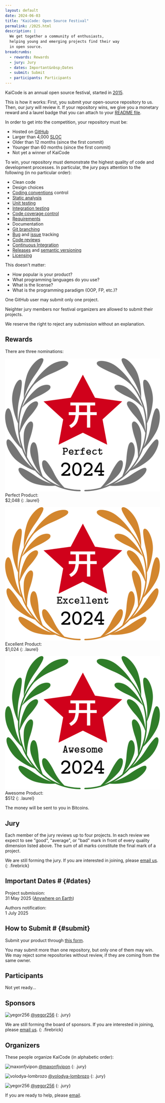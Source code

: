 ```yaml
---
layout: default
date: 2024-06-03
title: "KaiCode: Open Source Festival"
permalink: /2025.html
description: |
  We get together a community of enthusiasts,
  helping young and emerging projects find their way
  in open source.
breadcrumbs:
  - rewards: Rewards
  - jury: Jury
  - dates: Important&nbsp;Dates
  - submit: Submit
  - participants: Participants
---
```


KaiCode is an annual open source festival,
started in [2015](https://www.yegor256.com/award.html).

This is how it works: First, you submit your open-source repository to us.
Then, our jury will review it. If your repository wins, we give you
a monetary reward and a laurel badge that you can attach to your
[README file][readme].

In order to get into the competition, your repository must be:

* Hosted on [GitHub](https://github.com)
* Larger than 4,000 [SLOC](https://en.wikipedia.org/wiki/Source_lines_of_code)
* Older than 12 months (since the first commit)
* Younger than 60 months (since the first commit)
* Not yet a winner of KaiCode

To win, your repository must demonstrate the highest
quality of code and development processes.
In particular, the jury pays attention to the following
(in no particular order):

* Clean code
* Design choices
* [Coding conventions](https://en.wikipedia.org/wiki/Coding_conventions) control
* [Static analysis](https://en.wikipedia.org/wiki/Static_program_analysis)
* [Unit testing](https://en.wikipedia.org/wiki/Unit_testing)
* [Integration testing](https://en.wikipedia.org/wiki/Integration_testing)
* [Code coverage control](https://en.wikipedia.org/wiki/Code_coverage)
* [Requirements](https://en.wikipedia.org/wiki/Requirements_engineering)
* Documentation
* [Git branching](https://git-scm.com/book/en/v2/Git-Branching-Branches-in-a-Nutshell)
* [Bug](https://en.wikipedia.org/wiki/Bug_tracking_system)
and [issue](https://en.wikipedia.org/wiki/Issue_tracking_system) tracking
* [Code reviews](https://en.wikipedia.org/wiki/Code_review)
* [Continuous Integration](https://en.wikipedia.org/wiki/Continuous_integration)
* [Releases](https://en.wikipedia.org/wiki/Software_release_life_cycle)
and [semantic versioning](https://semver.org/)
* [Licensing](https://en.wikipedia.org/wiki/Open-source_license)

This doesn't matter:

* How popular is your product?
* What programming languages do you use?
* What is the license?
* What is the programming paradigm (OOP, FP, etc.)?

One GitHub user may submit only one project.

Neighter jury members nor festival organizers are
allowed to submit their projects.

We reserve the right to reject any submission without an explanation.

## Rewards

There are three nominations:

![perfect](images/laurel-perfect.svg)
Perfect Product:\
$2,048
{: .laurel}

![excellent](images/laurel-excellent.svg)
Excellent Product:\
$1,024
{: .laurel}

![awesome](images/laurel-awesome.svg)
Awesome Product:\
$512
{: .laurel}

The money will be sent to you in Bitcoins.

## Jury

Each member of the jury reviews up to four projects. In
each review we expect to see "good", "average", or "bad" mark in front
of every quality dimension listed above.
The sum of all marks constitute the final mark of a project.

We are still forming the jury.
If you are interested in joining, please [email us](mailto:jury@kaicode.org).
{: .firebrick}

## Important Dates # {#dates}

Project submission:\
31 May 2025 ([Anywhere on Earth][AoE])

Authors notification:\
1 July 2025

## How to Submit # {#submit}

Submit your product through [this form][form].

You may submit more than one repository, but only one of them may win.
We may reject some repositories without review, if they are coming from the
same owner.

## Participants

Not yet ready...

## Sponsors

![yegor256](https://github.com/yegor256.png)
[@yegor256](https://github.com/yegor256)
{: .jury}

We are still forming the board of sponsors.
If you are interested in joining, please [email us](mailto:sponsor@kaicode.org).
{: .firebrick}

## Organizers

These people organize KaiCode (in alphabetic order):

![maxonfjvipon](https://github.com/maxonfjvipon.png)
[@maxonfjvipon](https://github.com/maxonfjvipon)
{: .jury}

![volodya-lombrozo](https://github.com/volodya-lombrozo.png)
[@volodya-lombrozo](https://github.com/volodya-lombrozo)
{: .jury}

![yegor256](https://github.com/yegor256.png)
[@yegor256](https://github.com/yegor256)
{: .jury}

If you are ready to help, please [email](mailto:orgs@kaicode.org).

[form]: https://docs.google.com/forms/d/1nUlL2xvL1OOy3LoVF-g7MfB-9yeG68XB2wXW4MAoWrY
[AoE]: https://en.wikipedia.org/wiki/Anywhere_on_Earth
[readme]: https://docs.github.com/en/repositories/managing-your-repositorys-settings-and-features/customizing-your-repository/about-readmes
